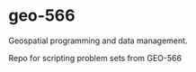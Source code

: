 # geo-566
Geospatial programming and data management.

Repo for scripting problem sets from GEO-566
